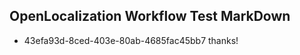 ## OpenLocalization Workflow Test MarkDown
* 43efa93d-8ced-403e-80ab-4685fac45bb7 thanks!

<!--HONumber=Aug16_HO1-->


